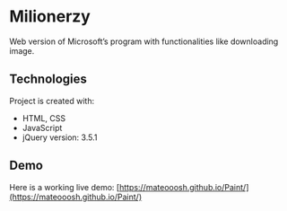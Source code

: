 # Milionerzy
Web version of Microsoft’s program with functionalities like downloading image.

## Technologies
 Project is created with:
* HTML, CSS
* JavaScript
* jQuery version: 3.5.1


## Demo
Here is a working live demo: [https://mateooosh.github.io/Paint/](https://mateooosh.github.io/Paint/)


